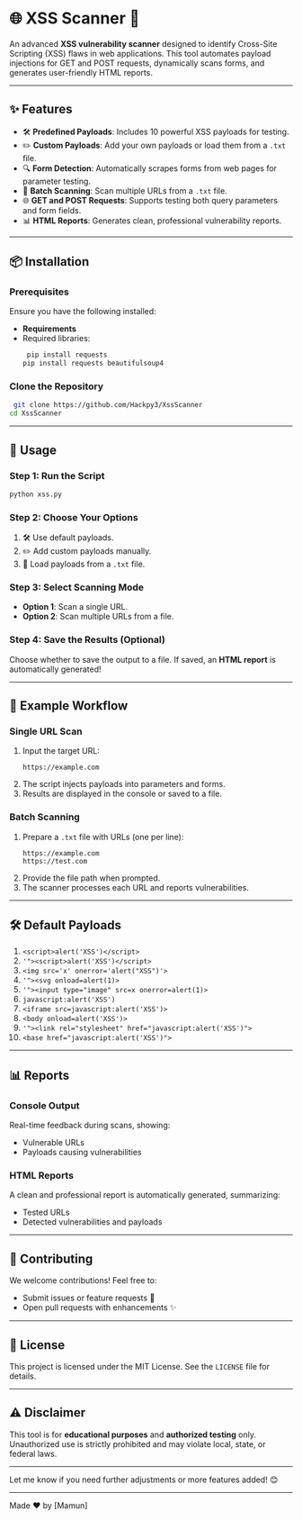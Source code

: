 # 🌐 XSS Scanner 🚀  

An advanced **XSS vulnerability scanner** designed to identify Cross-Site Scripting (XSS) flaws in web applications. This tool automates payload injections for GET and POST requests, dynamically scans forms, and generates user-friendly HTML reports.  

---

## ✨ Features  

- 🛠 **Predefined Payloads**: Includes 10 powerful XSS payloads for testing.  
- ✏️ **Custom Payloads**: Add your own payloads or load them from a `.txt` file.  
- 🔍 **Form Detection**: Automatically scrapes forms from web pages for parameter testing.  
- 📂 **Batch Scanning**: Scan multiple URLs from a `.txt` file.  
- 🌐 **GET and POST Requests**: Supports testing both query parameters and form fields.  
- 📊 **HTML Reports**: Generates clean, professional vulnerability reports.  

---

## 📦 Installation  

### Prerequisites  
Ensure you have the following installed:  
- **Requirements**  
- Required libraries:  
  ```bash
   pip install requests
  pip install requests beautifulsoup4
  ```  

### Clone the Repository  
```bash
 git clone https://github.com/Hackpy3/XssScanner  
cd XssScanner  
```  

---

## 🚦 Usage  

### Step 1: Run the Script  
```bash
python xss.py  
```  

### Step 2: Choose Your Options  
1. 🛠 Use default payloads.  
2. ✏️ Add custom payloads manually.  
3. 📂 Load payloads from a `.txt` file.  

### Step 3: Select Scanning Mode  
- **Option 1**: Scan a single URL.  
- **Option 2**: Scan multiple URLs from a file.  

### Step 4: Save the Results (Optional)  
Choose whether to save the output to a file. If saved, an **HTML report** is automatically generated!  

---

## 📄 Example Workflow  

### Single URL Scan  
1. Input the target URL:  
   ```
   https://example.com  
   ```  
2. The script injects payloads into parameters and forms.  
3. Results are displayed in the console or saved to a file.  

### Batch Scanning  
1. Prepare a `.txt` file with URLs (one per line):  
   ```
   https://example.com  
   https://test.com  
   ```  
2. Provide the file path when prompted.  
3. The scanner processes each URL and reports vulnerabilities.  

---

## 🛠 Default Payloads  

1. `<script>alert('XSS')</script>`  
2. `'"><script>alert('XSS')</script>`  
3. `<img src='x' onerror='alert("XSS")'>`  
4. `'"><svg onload=alert(1)>`  
5. `'"><input type="image" src=x onerror=alert(1)>`  
6. `javascript:alert('XSS')`  
7. `<iframe src=javascript:alert('XSS')>`  
8. `<body onload=alert('XSS')>`  
9. `'"><link rel="stylesheet" href="javascript:alert('XSS')">`  
10. `<base href="javascript:alert('XSS')">`  

---

## 📊 Reports  

### Console Output  
Real-time feedback during scans, showing:  
- Vulnerable URLs  
- Payloads causing vulnerabilities  

### HTML Reports  
A clean and professional report is automatically generated, summarizing:  
- Tested URLs  
- Detected vulnerabilities and payloads  

---

## 🤝 Contributing  

We welcome contributions! Feel free to:  
- Submit issues or feature requests 🐛  
- Open pull requests with enhancements ✨  

---

## 📜 License  

This project is licensed under the MIT License. See the `LICENSE` file for details.  

---

## ⚠️ Disclaimer  

This tool is for **educational purposes** and **authorized testing** only. Unauthorized use is strictly prohibited and may violate local, state, or federal laws.  

---


Let me know if you need further adjustments or more features added! 😊

--- 
Made ❤️ by [Mamun]  

